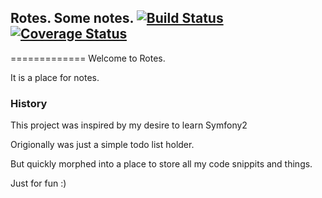 ## Rotes. Some notes. [![Build Status](https://travis-ci.org/rek/Rotes.png)](https://travis-ci.org/Rotes) [![Coverage Status](https://coveralls.io/repos/rek/Rotes/badge.png?branch=master)](https://coveralls.io/r/rek/Rotes?branch=master)
=============
Welcome to Rotes.

It is a place for notes.

### History

This project was inspired by my desire to learn Symfony2

Origionally was just a simple todo list holder.

But quickly morphed into a place to store all my code snippits and things.

Just for fun :)